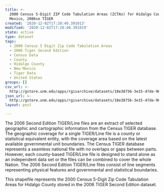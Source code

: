 ```yaml
---
title: >-
  2000 Census 5-Digit ZIP Code Tabulation Areas (ZCTAs) for Hidalgo County, New
  Mexico, 2006se TIGER
created: '2020-12-02T17:28:40.391013'
modified: '2020-12-02T17:28:40.391019'
state: active
type: dataset
tags:
  - 2000 Census 5 Digit Zip Code Tabulation Areas
  - 2006 Tiger Second Edition
  - Census Data
  - County
  - Hidalgo County
  - New Mexico
  - Tiger Data
  - United States
groups: []
csv_url: >-
  http://gstore.unm.edu/apps/rgisarchive/datasets/18e38756-3e15-47de-9634-5beee0f6edbe/tgr2006se_hida_zcta500.derived.csv
json_url: >-
  http://gstore.unm.edu/apps/rgisarchive/datasets/18e38756-3e15-47de-9634-5beee0f6edbe/tgr2006se_hida_zcta500.derived.json
layout: post

---
```

The 2006 Second Edition TIGER/Line files are an extract of selected geographic and cartographic information from the Census TIGER database.  The geographic coverage for a single TIGER/Line file is a county or statistical equivalent entity, with the coverage area based on the latest available governmental unit boundaries. The Census TIGER database represents a seamless national file with no overlaps or gaps between parts.  However, each county-based TIGER/Line file is designed to stand alone as an independent data set or the files can be combined to cover the whole Nation.  The 2006 Second Edition  TIGER/Line files consist of line segments representing physical features and governmental and statistical boundaries.  

This shapefile represents the 2000 Census 5-Digit Zip Code Tabulation Areas for Hidalgo County stored in the 2006 TIGER Second Edition dataset.
